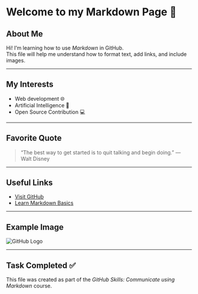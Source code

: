 # Welcome to my Markdown Page 🎉

## About Me
Hi! I’m learning how to use *Markdown* in GitHub.  
This file will help me understand how to format text, add links, and include images.

---

## My Interests
- Web development 🌐  
- Artificial Intelligence 🤖  
- Open Source Contribution 💻  

---

## Favorite Quote
> “The best way to get started is to quit talking and begin doing.” — Walt Disney

---

## Useful Links
- [Visit GitHub](https://github.com)
- [Learn Markdown Basics](https://www.markdownguide.org/basic-syntax/)

---

## Example Image
![GitHub Logo](https://github.githubassets.com/images/modules/logos_page/GitHub-Mark.png)

---

## Task Completed ✅
This file was created as part of the *GitHub Skills: Communicate using Markdown* course.
